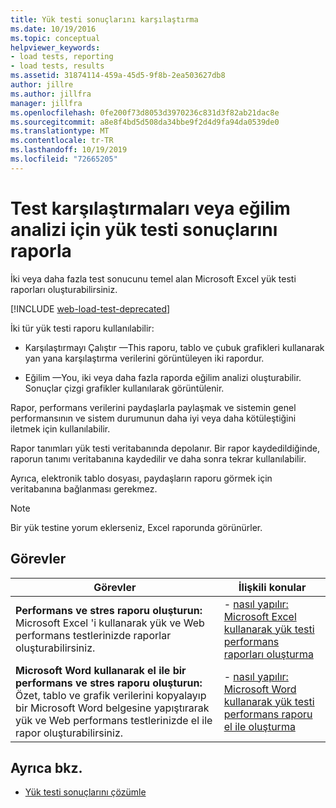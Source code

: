 ```yaml
---
title: Yük testi sonuçlarını karşılaştırma
ms.date: 10/19/2016
ms.topic: conceptual
helpviewer_keywords:
- load tests, reporting
- load tests, results
ms.assetid: 31874114-459a-45d5-9f8b-2ea503627db8
author: jillre
ms.author: jillfra
manager: jillfra
ms.openlocfilehash: 0fe200f73d8053d3970236c831d3f82ab21dac8e
ms.sourcegitcommit: a8e8f4bd5d508da34bbe9f2d4d9fa94da0539de0
ms.translationtype: MT
ms.contentlocale: tr-TR
ms.lasthandoff: 10/19/2019
ms.locfileid: "72665205"
---
```

# <a name="report-load-tests-results-for-test-comparisons-or-trend-analysis"></a>Test karşılaştırmaları veya eğilim analizi için yük testi sonuçlarını raporla

İki veya daha fazla test sonucunu temel alan Microsoft Excel yük testi raporları oluşturabilirsiniz.

[!INCLUDE [web-load-test-deprecated](includes/web-load-test-deprecated.md)]

İki tür yük testi raporu kullanılabilir:

- Karşılaştırmayı Çalıştır &mdash;This raporu, tablo ve çubuk grafikleri kullanarak yan yana karşılaştırma verilerini görüntüleyen iki rapordur.

- Eğilim &mdash;You, iki veya daha fazla raporda eğilim analizi oluşturabilir. Sonuçlar çizgi grafikler kullanılarak görüntülenir.

Rapor, performans verilerini paydaşlarla paylaşmak ve sistemin genel performansının ve sistem durumunun daha iyi veya daha kötüleştiğini iletmek için kullanılabilir.

Rapor tanımları yük testi veritabanında depolanır. Bir rapor kaydedildiğinde, raporun tanımı veritabanına kaydedilir ve daha sonra tekrar kullanılabilir.

Ayrıca, elektronik tablo dosyası, paydaşların raporu görmek için veritabanına bağlanması gerekmez.

> [!NOTE]
> Bir yük testine yorum eklerseniz, Excel raporunda görünürler.

## <a name="tasks"></a>Görevler

|Görevler|İlişkili konular|
|-|-|
|**Performans ve stres raporu oluşturun:** Microsoft Excel 'i kullanarak yük ve Web performans testlerinizde raporlar oluşturabilirsiniz.|- [nasıl yapılır: Microsoft Excel kullanarak yük testi performans raporları oluşturma](../test/how-to-create-load-test-performance-reports-using-microsoft-excel.md)|
|**Microsoft Word kullanarak el ile bir performans ve stres raporu oluşturun:** Özet, tablo ve grafik verilerini kopyalayıp bir Microsoft Word belgesine yapıştırarak yük ve Web performans testlerinizde el ile rapor oluşturabilirsiniz.|- [nasıl yapılır: Microsoft Word kullanarak yük testi performans raporu el ile oluşturma](../test/how-to-manually-create-a-load-test-performance-report-using-microsoft-word.md)|

## <a name="see-also"></a>Ayrıca bkz.

- [Yük testi sonuçlarını çözümle](../test/analyze-load-test-results-using-the-load-test-analyzer.md)